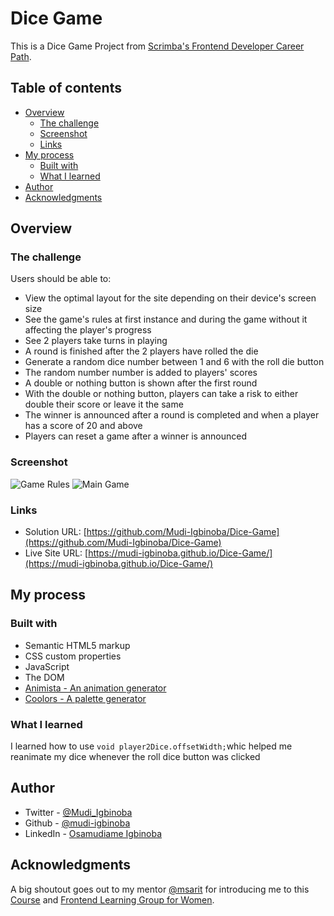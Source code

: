 # Dice Game

This is a Dice Game Project from [Scrimba's Frontend Developer Career Path](https://scrimba.com/learn/frontend).

## Table of contents

-   [Overview](#overview)
    -   [The challenge](#the-challenge)
    -   [Screenshot](#screenshot)
    -   [Links](#links)
-   [My process](#my-process)
    -   [Built with](#built-with)
    -   [What I learned](#what-i-learned)
-   [Author](#author)
-   [Acknowledgments](#acknowledgments)

## Overview

### The challenge

Users should be able to:

-   View the optimal layout for the site depending on their device's screen size
-   See the game's rules at first instance and during the game without it affecting the player's progress
-   See 2 players take turns in playing
-   A round is finished after the 2 players have rolled the die
-   Generate a random dice number between 1 and 6 with the roll die button
-   The random number number is added to players' scores
-   A double or nothing button is shown after the first round
-   With the double or nothing button, players can take a risk to either double their score or leave it the same
-   The winner is announced after a round is completed and when a player has a score of 20 and above
-   Players can reset a game after a winner is announced

### Screenshot

![Game Rules](https://user-images.githubusercontent.com/65790714/177058231-a583bb9c-e14d-43ec-a44b-a2f7d911463f.png)
![Main Game](https://user-images.githubusercontent.com/65790714/177058236-336cc0ca-b84c-41b6-9611-851346abb6e9.png)

### Links

-   Solution URL: [https://github.com/Mudi-Igbinoba/Dice-Game](https://github.com/Mudi-Igbinoba/Dice-Game)
-   Live Site URL: [https://mudi-igbinoba.github.io/Dice-Game/](https://mudi-igbinoba.github.io/Dice-Game/)

## My process

### Built with

-   Semantic HTML5 markup
-   CSS custom properties
-   JavaScript
-   The DOM
-   [Animista - An animation generator](https://animista.net/play)
-   [Coolors - A palette generator](https://coolors.co/)

### What I learned
I learned how to use `void player2Dice.offsetWidth;`whic helped me reanimate my dice whenever the roll dice button was clicked

## Author

-   Twitter - [@Mudi_Igbinoba](https://www.twitter.com/mudi_igbinoba)
-   Github - [@mudi-igbinoba](https://github.com/mudi-igbinoba)
-   LinkedIn - [Osamudiame Igbinoba](https://www.linkedin.com/in/osamudiame-igbinoba/)

## Acknowledgments

A big shoutout goes out to my mentor [@msarit](https://github.com/msarit) for introducing me to this [Course](https://scrimba.com/learn/frontend) and [Frontend Learning Group for Women](https://flgw.org/).
